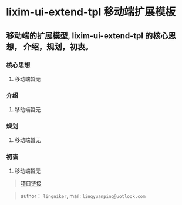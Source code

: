 # lixim-ui-extend-tpl  移动端扩展模板

##  移动端的扩展模型, lixim-ui-extend-tpl 的核心思想， 介绍，规划，初衷。

### 核心思想

1. 移动端暂无

### 介绍

1. 移动端暂无

### 规划

1. 移动端暂无

### 初衷

1. 移动端暂无

> <a href="https://github.com/lixi-ui/lixim-ui-extend-tpl" target="_blank">项目链接</a>

> author： `lingniker`,  mail: `lingyuanping@uotlook.com`
